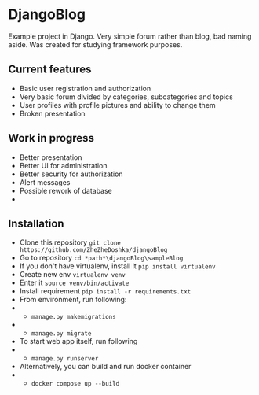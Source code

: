 # DjangoBlog
Example project in Django. Very simple forum rather than blog, bad naming aside. Was created for studying framework purposes.

## Current features

 - Basic user registration and authorization
 - Very basic forum divided by categories, subcategories and topics
 - User profiles with profile pictures and ability to change them
 - Broken presentation
 
## Work in progress

 - Better presentation
 - Better UI for administration
 - Better security for authorization
 - Alert messages
 - Possible rework of database
 - 
## Installation
 - Clone this repository `git clone https://github.com/ZheZheDoshka/djangoBlog`
 - Go to repository  `cd *path*\djangoBlog\sampleBlog`
 - If you don't have virtualenv, install it  `pip install virtualenv`
 - Create new env `virtualenv venv`  
 - Enter it `source venv/bin/activate` 
 - Install requirement  `pip install -r requirements.txt` 
 - From environment, run following:
 -  - `manage.py makemigrations`
 -  - `manage.py migrate`
 - To start web app itself, run following
 -  - `manage.py runserver`
 - Alternatively, you can build and run docker container
 -  - `docker compose up --build`
